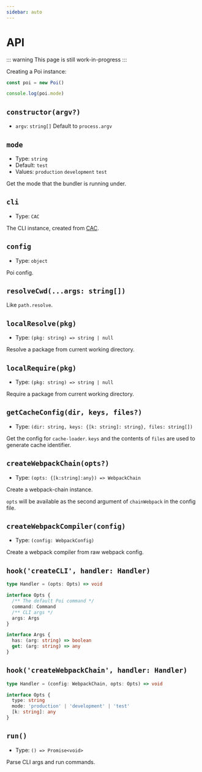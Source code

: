 ```yaml
---
sidebar: auto
---
```


# API

::: warning
This page is still work-in-progress
:::

Creating a Poi instance:

```js
const poi = new Poi()

console.log(poi.mode)
```

## `constructor(argv?)`

- `argv`: `string[]` Default to `process.argv`

## `mode`

- Type: `string`
- Default: `test`
- Values: `production` `development` `test`

Get the mode that the bundler is running under.

## `cli`

- Type: `CAC`

The CLI instance, created from [CAC](https://github.com/cacjs/cac).

## `config`

- Type: `object`

Poi config.

## `resolveCwd(...args: string[])`

Like `path.resolve`.

## `localResolve(pkg)`

- Type: `(pkg: string) => string | null`

Resolve a package from current working directory.

## `localRequire(pkg)`

- Type: `(pkg: string) => string | null`

Require a package from current working directory.

## `getCacheConfig(dir, keys, files?)`

- Type: `(dir: string, keys: {[k: string]: string}, files: string[])`

Get the config for `cache-loader`. `keys` and the contents of `files` are used to generate cache identifier.

## `createWebpackChain(opts?)`

- Type: `(opts: {[k:string]:any}) => WebpackChain`

Create a webpack-chain instance.

`opts` will be available as the second argument of `chainWebpack` in the config file.

## `createWebpackCompiler(config)`

- Type: `(config: WebpackConfig)`

Create a webpack compiler from raw webpack config.

## `hook('createCLI', handler: Handler)`

```ts
type Handler = (opts: Opts) => void

interface Opts {
  /** The default Poi command */
  command: Command
  /** CLI args */
  args: Args
}

interface Args {
  has: (arg: string) => boolean
  get: (arg: string) => any
}
```

## `hook('createWebpackChain', handler: Handler)`

```ts
type Handler = (config: WebpackChain, opts: Opts) => void

interface Opts {
  type: string
  mode: 'production' | 'development' | 'test'
  [k: string]: any
}
```

## `run()`

- Type: `() => Promise<void>`

Parse CLI args and run commands.